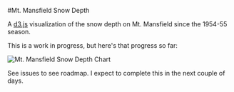 #Mt. Mansfield Snow Depth

A [d3.js](d3js.org) visualization of the snow depth on Mt. Mansfield since the 1954-55 season.

This is a work in progress, but here's that progress so far:

![Mt. Mansfield Snow Depth Chart](http://i.imgur.com/dCHSfS6.png)

See issues to see roadmap. I expect to complete this in the next couple of days.
